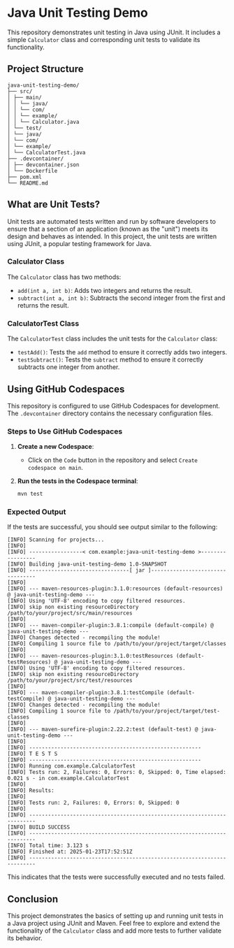 # Java Unit Testing Demo

This repository demonstrates unit testing in Java using JUnit. It includes a simple `Calculator` class and corresponding unit tests to validate its functionality.

## Project Structure
```
java-unit-testing-demo/
├── src/
│ ├── main/
│ │ └── java/
│ │ └── com/
│ │ └── example/
│ │ └── Calculator.java
│ └── test/
│ └── java/
│ └── com/
│ └── example/
│ └── CalculatorTest.java
├── .devcontainer/
│ ├── devcontainer.json
│ └── Dockerfile
├── pom.xml
└── README.md
```

## What are Unit Tests?

Unit tests are automated tests written and run by software developers to ensure that a section of an application (known as the "unit") meets its design and behaves as intended. In this project, the unit tests are written using JUnit, a popular testing framework for Java.

### Calculator Class

The `Calculator` class has two methods:
- `add(int a, int b)`: Adds two integers and returns the result.
- `subtract(int a, int b)`: Subtracts the second integer from the first and returns the result.

### CalculatorTest Class

The `CalculatorTest` class includes the unit tests for the `Calculator` class:
- `testAdd()`: Tests the `add` method to ensure it correctly adds two integers.
- `testSubtract()`: Tests the `subtract` method to ensure it correctly subtracts one integer from another.

## Using GitHub Codespaces

This repository is configured to use GitHub Codespaces for development. The `.devcontainer` directory contains the necessary configuration files.

### Steps to Use GitHub Codespaces

1. **Create a new Codespace**:
   - Click on the `Code` button in the repository and select `Create codespace on main`.

2. **Run the tests in the Codespace terminal**:
    ```sh
    mvn test
    ```
### Expected Output

If the tests are successful, you should see output similar to the following:
```
[INFO] Scanning for projects...
[INFO]
[INFO] -----------------< com.example:java-unit-testing-demo >-----------------
[INFO] Building java-unit-testing-demo 1.0-SNAPSHOT
[INFO] --------------------------------[ jar ]---------------------------------
[INFO]
[INFO] --- maven-resources-plugin:3.1.0:resources (default-resources) @ java-unit-testing-demo ---
[INFO] Using 'UTF-8' encoding to copy filtered resources.
[INFO] skip non existing resourceDirectory /path/to/your/project/src/main/resources
[INFO]
[INFO] --- maven-compiler-plugin:3.8.1:compile (default-compile) @ java-unit-testing-demo ---
[INFO] Changes detected - recompiling the module!
[INFO] Compiling 1 source file to /path/to/your/project/target/classes
[INFO]
[INFO] --- maven-resources-plugin:3.1.0:testResources (default-testResources) @ java-unit-testing-demo ---
[INFO] Using 'UTF-8' encoding to copy filtered resources.
[INFO] skip non existing resourceDirectory /path/to/your/project/src/test/resources
[INFO]
[INFO] --- maven-compiler-plugin:3.8.1:testCompile (default-testCompile) @ java-unit-testing-demo ---
[INFO] Changes detected - recompiling the module!
[INFO] Compiling 1 source file to /path/to/your/project/target/test-classes
[INFO]
[INFO] --- maven-surefire-plugin:2.22.2:test (default-test) @ java-unit-testing-demo ---
[INFO]
[INFO] -------------------------------------------------------
[INFO] T E S T S
[INFO] -------------------------------------------------------
[INFO] Running com.example.CalculatorTest
[INFO] Tests run: 2, Failures: 0, Errors: 0, Skipped: 0, Time elapsed: 0.021 s - in com.example.CalculatorTest
[INFO]
[INFO] Results:
[INFO]
[INFO] Tests run: 2, Failures: 0, Errors: 0, Skipped: 0
[INFO]
[INFO] ------------------------------------------------------------------------
[INFO] BUILD SUCCESS
[INFO] ------------------------------------------------------------------------
[INFO] Total time: 3.123 s
[INFO] Finished at: 2025-01-23T17:52:51Z
[INFO] ------------------------------------------------------------------------
```
This indicates that the tests were successfully executed and no tests failed.

## Conclusion

This project demonstrates the basics of setting up and running unit tests in a Java project using JUnit and Maven. Feel free to explore and extend the functionality of the `Calculator` class and add more tests to further validate its behavior.
